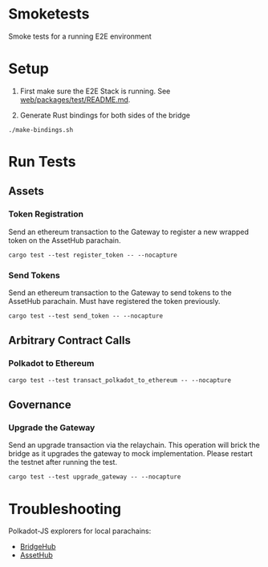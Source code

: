 # Smoketests

Smoke tests for a running E2E environment

# Setup

1. First make sure the E2E Stack is running. See [web/packages/test/README.md](../web/packages/test/README.md).

2. Generate Rust bindings for both sides of the bridge

```shell
./make-bindings.sh
```

# Run Tests

## Assets

### Token Registration

Send an ethereum transaction to the Gateway to register a new wrapped token on the AssetHub parachain.

```
cargo test --test register_token -- --nocapture
```
### Send Tokens

Send an ethereum transaction to the Gateway to send tokens to the AssetHub parachain. Must have registered the token previously.

```
cargo test --test send_token -- --nocapture
```

## Arbitrary Contract Calls

### Polkadot to Ethereum

```
cargo test --test transact_polkadot_to_ethereum -- --nocapture
```

## Governance

### Upgrade the Gateway

Send an upgrade transaction via the relaychain. This operation will brick the bridge as it upgrades the gateway to mock implementation. Please restart the testnet after running the test.

```
cargo test --test upgrade_gateway -- --nocapture
```

# Troubleshooting

Polkadot-JS explorers for local parachains:

* [BridgeHub](https://polkadot.js.org/apps/?rpc=ws%3A%2F%2F127.0.0.1%3A11144#/explorer)
* [AssetHub]((https://polkadot.js.org/apps/?rpc=ws%3A%2F%2F127.0.0.1%3A12144#/explorer))
